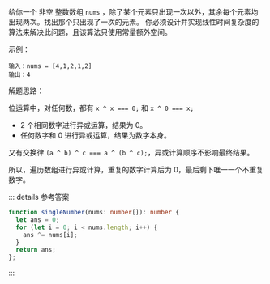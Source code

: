 给你一个 非空 整数数组 `nums` ，除了某个元素只出现一次以外，其余每个元素均出现两次。找出那个只出现了一次的元素。
你必须设计并实现线性时间复杂度的算法来解决此问题，且该算法只使用常量额外空间。

示例：

```
输入：nums = [4,1,2,1,2]
输出：4
```

解题思路：

位运算中，对任何数，都有 `x ^ x === 0;` 和 `x ^ 0 === x;`

- 2 个相同数字进行异或运算，结果为 0。
- 任何数字和 0 进行异或运算，结果为数字本身。

又有交换律 `(a ^ b) ^ c === a ^ (b ^ c);`，异或计算顺序不影响最终结果。

所以，遍历数组进行异或计算，重复的数字计算后为 0，最后剩下唯一一个不重复数字。

::: details 参考答案
```ts
function singleNumber(nums: number[]): number {
  let ans = 0;
  for (let i = 0; i < nums.length; i++) {
    ans ^= nums[i];
  }
  return ans;
};
```
:::
